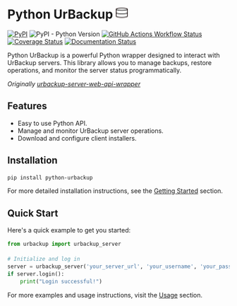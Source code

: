 # Python UrBackup [![urbackup.org](urbackup.png)](https://www.urbackup.org/)
[![PyPI](https://img.shields.io/pypi/v/python-urbackup)](https://pypi.org/project/python-urbackup/)
![PyPI - Python Version](https://img.shields.io/pypi/pyversions/dirconfig)
[![GitHub Actions Workflow Status](https://img.shields.io/github/actions/workflow/status/judahpaul16/python-urbackup/workflow.yaml)](https://github.com/judahpaul16/python-urbackup/actions)
[![Coverage Status](https://coveralls.io/repos/github/judahpaul16/python-urbackup/badge.svg)](https://coveralls.io/github/judahpaul16/python-urbackup?branch=master)
[![Documentation Status](https://readthedocs.org/projects/python-urbackup/badge/?version=latest)](https://python-urbackup.readthedocs.io/en/latest/?badge=latest)

Python UrBackup is a powerful Python wrapper designed to interact with UrBackup servers. This library allows you to manage backups, restore operations, and monitor the server status programmatically.

*Originally [urbackup-server-web-api-wrapper](https://github.com/uroni/urbackup-server-python-web-api-wrapper)*

## Features

- Easy to use Python API.
- Manage and monitor UrBackup server operations.
- Download and configure client installers.

## Installation

```bash
pip install python-urbackup
```

For more detailed installation instructions, see the [Getting Started](getting_started.md) section.

## Quick Start

Here's a quick example to get you started:

```python
from urbackup import urbackup_server

# Initialize and log in
server = urbackup_server('your_server_url', 'your_username', 'your_password')
if server.login():
    print("Login successful!")
```

For more examples and usage instructions, visit the [Usage](usage/initialization.md) section.

